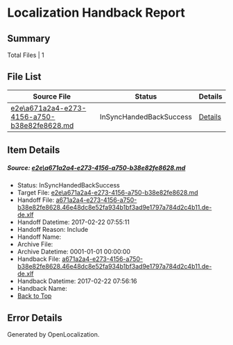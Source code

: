 # <a name='report-top'></a> Localization Handback Report

## Summary
 Total Files | 1

## File List
 Source File | Status | Details 
 ----------- | ------ | ------- 
 [e2e\a671a2a4-e273-4156-a750-b38e82fe8628.md](https://github.com/OpenLocalizationTestOrg/ol-test4/blob/39f39cbef2683b01f30b1e33601db7ea68a8bdee/e2e/a671a2a4-e273-4156-a750-b38e82fe8628.md) | InSyncHandedBackSuccess | [Details](#3ea2e144c23fe576ff1fad73fcfa9a4a992f90671)

## Item Details
##### <a name='3ea2e144c23fe576ff1fad73fcfa9a4a992f90671'></a> Source: [e2e\a671a2a4-e273-4156-a750-b38e82fe8628.md](https://github.com/OpenLocalizationTestOrg/ol-test4/blob/39f39cbef2683b01f30b1e33601db7ea68a8bdee/e2e/a671a2a4-e273-4156-a750-b38e82fe8628.md)
* Status: InSyncHandedBackSuccess
* Target File: [e2e\a671a2a4-e273-4156-a750-b38e82fe8628.md](https://github.com/OpenLocalizationTestOrg/ol-test4-dede/blob/14d4c07a8efd890a89104fc8b65b8dcb26fa1a6e/e2e/a671a2a4-e273-4156-a750-b38e82fe8628.md)
* Handoff File: [a671a2a4-e273-4156-a750-b38e82fe8628.46e48dc8e52fa934b1bf3ad9e1797a784d2c4b11.de-de.xlf](https://github.com/OpenLocalizationTestOrg/ol-test4-handoff/blob/12f37308a3ad0f06dcc51adc0174b305e7e39e44/ol-handoff/OpenLocalizationTestOrg/ol-test4-dede/xinjiang/ht/a671a2a4-e273-4156-a750-b38e82fe8628.46e48dc8e52fa934b1bf3ad9e1797a784d2c4b11.de-de.xlf)
* Handoff Datetime: 2017-02-22 07:55:11
* Handoff Reason: Include
* Handoff Name: 
* Archive File: 
* Archive Datetime: 0001-01-01 00:00:00
* Handback File: [a671a2a4-e273-4156-a750-b38e82fe8628.46e48dc8e52fa934b1bf3ad9e1797a784d2c4b11.de-de.xlf](https://github.com/OpenLocalizationTestOrg/ol-test4-handback/blob/0df87f5c0186616dbc71a82f65bf9469d401cbb7/ol-handback/OpenLocalizationTestOrg/ol-test4-dede/xinjiang/ht/a671a2a4-e273-4156-a750-b38e82fe8628.46e48dc8e52fa934b1bf3ad9e1797a784d2c4b11.de-de.xlf)
* Handback Datetime: 2017-02-22 07:56:16
* Handback Name: 
* [Back to Top](#report-top)


## Error Details

Generated by OpenLocalization.
